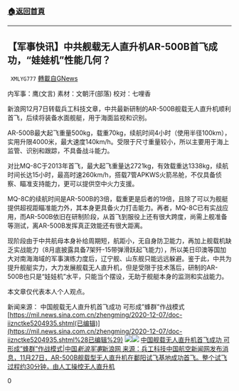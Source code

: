 ###  [:house:返回首頁](https://github.com/ourhimalayas/txt)
---

## 【军事快讯】中共舰载无人直升机AR-500B首飞成功，“娃娃机”性能几何？
` XMLYG777` [轉載自GNews](https://gnews.org/zh-hans/625722/)

内军事：鹰(文言) 素材：文朝汗(部落) 校对：七哩香

新浪网12月7日转载兵工科技文章，中共最新研制的AR-500B舰载无人直升机顺利首飞，后续将装备水面舰艇，用于海面监视和识别。

AR-500B最大起飞重量500kg，载重70kg，续航时间4小时（使用半径100km），实用升限4000米，最大速度140km/h。受限于尺寸重量较小，所以主要用于海上监管、识别和跟踪，不具备战斗能力。

对比MQ-8C于2013年首飞，最大起飞重量达2721kg，有效载重达1338kg，续航时间长达15小时，最高时速260km/h，搭载7管APKWS火箭吊舱，不仅具备侦察、瞄准支持能力，更可以提供空中火力支援。

MQ-8C的续航时间是AR-500B的3倍，载重更是后者的19倍，且除了可以为舰艇提供超视距瞄准能力外，其本身更具备火力打击能力。再者，MQ-8C已有实战应用，而AR-500B依旧在研制阶段，从首飞到服役上还有很大跨度，尚需上舰准备等测试，离AR-500B发挥真正效能还有很大距离。

现阶段由于中共航母本身补给周期短，航距小，无自身防卫能力，再加上舰载机缺乏实战能力（8月底披露具备7架歼-15带弹滑跃起飞能力），所以美日印澳等国加大对南海海域的军事演练力度后，辽宁舰、山东舰只能远远躲避。鉴于此，中共为提升舰艇实力，大力发展舰载无人直升机，但是受限于技术落后，研制的AR-500B也只是“娃娃机”水平，只能当个摆设，无助于舰艇本身的监测和实战能力。

本文章仅代表本人个人观点。

新闻来源：
中国舰载无人直升机首飞成功 可形成”蜂群”作战模式
[https://mil.news.sina.com.cn/zhengming/2020-12-07/doc-iiznctke5204935.shtml(已编辑)](https://mil.news.sina.com.cn/zhengming/2020-12-07/doc-iiznctke5204935.shtml%28已编辑%29)
![]()![](https://gnews-media-offload.s3.amazonaws.com/wp-content/uploads/2020/12/07111244/image0-31.jpg)![]()![](https://gnews-media-offload.s3.amazonaws.com/wp-content/uploads/2020/12/07111257/image1-1-9.jpg)
[中国舰载无人直升机首飞成功 可形成”蜂群”作战模式|中国*新浪军事*新浪网
来源：兵工科技中国航空新闻网发布消息，11月27日，AR-500B舰载型无人直升机在鄱阳试飞基地成功首飞。整个试飞过程约30分钟，由人工操控无人直升机](http://中国舰载无人直升机首飞成功%20可形成&quot;蜂群&quot;作战模式|中国_新浪军事_新浪网%20来源：兵工科技中国航空新闻网发布消息，11月27日，AR-500B舰载型无人直升机在鄱阳试飞基地成功首飞。整个试飞过程约30分钟，由人工操控无人直升机)

0
